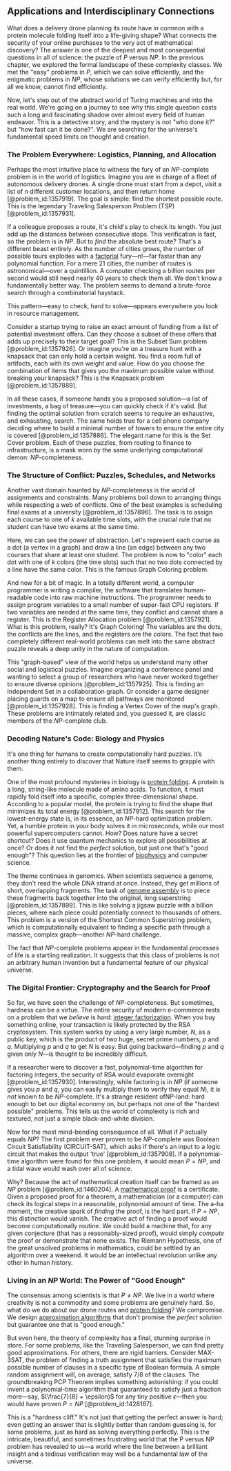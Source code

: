## Applications and Interdisciplinary Connections

What does a delivery drone planning its route have in common with a protein molecule folding itself into a life-giving shape? What connects the security of your online purchases to the very act of mathematical discovery? The answer is one of the deepest and most consequential questions in all of science: the puzzle of $P$ versus $NP$. In the previous chapter, we explored the formal landscape of these complexity classes. We met the "easy" problems in $P$, which we can solve efficiently, and the enigmatic problems in $NP$, whose solutions we can verify efficiently but, for all we know, cannot find efficiently.

Now, let's step out of the abstract world of Turing machines and into the real world. We're going on a journey to see why this single question casts such a long and fascinating shadow over almost every field of human endeavor. This is a detective story, and the mystery is not "who done it?" but "how fast can it be done?". We are searching for the universe's fundamental speed limits on thought and creation.

### The Problem Everywhere: Logistics, Planning, and Allocation

Perhaps the most intuitive place to witness the fury of an $NP$-complete problem is in the world of logistics. Imagine you are in charge of a fleet of autonomous delivery drones. A single drone must start from a depot, visit a list of $n$ different customer locations, and then return home [@problem_id:1357919]. The goal is simple: find the shortest possible route. This is the legendary Traveling Salesperson Problem (TSP) [@problem_id:1357931].

If a colleague proposes a route, it's child's play to check its length. You just add up the distances between consecutive stops. This verification is fast, so the problem is in $NP$. But to *find* the absolute best route? That's a different beast entirely. As the number of cities grows, the number of possible tours explodes with a [factorial](@article_id:266143) fury—$n!$—far faster than any polynomial function. For a mere 21 cities, the number of routes is astronomical—over a quintillion. A computer checking a billion routes per second would still need nearly 40 years to check them all. We don't know a fundamentally better way. The problem seems to demand a brute-force search through a combinatorial haystack.

This pattern—easy to check, hard to solve—appears everywhere you look in resource management.

Consider a startup trying to raise an exact amount of funding from a list of potential investment offers. Can they choose a subset of these offers that adds up precisely to their target goal? This is the Subset Sum problem [@problem_id:1357926]. Or imagine you're on a treasure hunt with a knapsack that can only hold a certain weight. You find a room full of artifacts, each with its own weight and value. How do you choose the combination of items that gives you the maximum possible value without breaking your knapsack? This is the Knapsack problem [@problem_id:1357889].

In all these cases, if someone hands you a proposed solution—a list of investments, a bag of treasure—you can quickly check if it's valid. But finding the optimal solution from scratch seems to require an exhaustive, and exhausting, search. The same holds true for a cell phone company deciding where to build a minimal number of towers to ensure the entire city is covered [@problem_id:1357886]. The elegant name for this is the Set Cover problem. Each of these puzzles, from routing to finance to infrastructure, is a mask worn by the same underlying computational demon: $NP$-completeness.

### The Structure of Conflict: Puzzles, Schedules, and Networks

Another vast domain haunted by $NP$-completeness is the world of assignments and constraints. Many problems boil down to arranging things while respecting a web of conflicts. One of the best examples is scheduling final exams at a university [@problem_id:1357896]. The task is to assign each course to one of $k$ available time slots, with the crucial rule that no student can have two exams at the same time.

Here, we can see the power of abstraction. Let's represent each course as a dot (a vertex in a graph) and draw a line (an edge) between any two courses that share at least one student. The problem is now to "color" each dot with one of $k$ colors (the time slots) such that no two dots connected by a line have the same color. This is the famous Graph Coloring problem.

And now for a bit of magic. In a totally different world, a computer programmer is writing a compiler, the software that translates human-readable code into raw machine instructions. The programmer needs to assign program variables to a small number of super-fast CPU registers. If two variables are needed at the same time, they conflict and cannot share a register. This is the Register Allocation problem [@problem_id:1357921]. What is this problem, really? It's Graph Coloring! The variables are the dots, the conflicts are the lines, and the registers are the colors. The fact that two completely different real-world problems can melt into the same abstract puzzle reveals a deep unity in the nature of computation.

This "graph-based" view of the world helps us understand many other social and logistical puzzles. Imagine organizing a conference panel and wanting to select a group of researchers who have never worked together to ensure diverse opinions [@problem_id:1357925]. This is finding an Independent Set in a collaboration graph. Or consider a game designer placing guards on a map to ensure all pathways are monitored [@problem_id:1357928]. This is finding a Vertex Cover of the map's graph. These problems are intimately related and, you guessed it, are classic members of the $NP$-complete club.

### Decoding Nature's Code: Biology and Physics

It's one thing for humans to create computationally hard puzzles. It’s another thing entirely to discover that Nature itself seems to grapple with them.

One of the most profound mysteries in biology is [protein folding](@article_id:135855). A protein is a long, string-like molecule made of amino acids. To function, it must rapidly fold itself into a specific, complex three-dimensional shape. According to a popular model, the protein is trying to find the shape that minimizes its total energy [@problem_id:1357912]. This search for the lowest-energy state is, in its essence, an $NP$-hard optimization problem. Yet, a humble protein in your body solves it in microseconds, while our most powerful supercomputers cannot. How? Does nature have a secret shortcut? Does it use quantum mechanics to explore all possibilities at once? Or does it not find the *perfect* solution, but just one that's "good enough"? This question lies at the frontier of [biophysics](@article_id:154444) and computer science.

The theme continues in genomics. When scientists sequence a genome, they don't read the whole DNA strand at once. Instead, they get millions of short, overlapping fragments. The task of [genome assembly](@article_id:145724) is to piece these fragments back together into the original, long superstring [@problem_id:1357899]. This is like solving a jigsaw puzzle with a billion pieces, where each piece could potentially connect to thousands of others. This problem is a version of the Shortest Common Superstring problem, which is computationally equivalent to finding a specific path through a massive, complex graph—another $NP$-hard challenge.

The fact that $NP$-complete problems appear in the fundamental processes of life is a startling realization. It suggests that this class of problems is not an arbitrary human invention but a fundamental feature of our physical universe.

### The Digital Frontier: Cryptography and the Search for Proof

So far, we have seen the challenge of $NP$-completeness. But sometimes, hardness can be a virtue. The entire security of modern e-commerce rests on a problem that we *believe* is hard: [integer factorization](@article_id:137954). When you buy something online, your transaction is likely protected by the RSA cryptosystem. This system works by using a very large number, $N$, as a public key, which is the product of two huge, secret prime numbers, $p$ and $q$. Multiplying $p$ and $q$ to get $N$ is easy. But going backward—finding $p$ and $q$ given only $N$—is thought to be incredibly difficult.

If a researcher were to discover a fast, polynomial-time algorithm for factoring integers, the security of RSA would evaporate overnight [@problem_id:1357930]. Interestingly, while factoring is in $NP$ (if someone gives you $p$ and $q$, you can easily multiply them to verify they equal $N$), it is *not* known to be $NP$-complete. It's a strange resident ofNP-land: hard enough to bet our digital economy on, but perhaps not one of the "hardest possible" problems. This tells us the world of complexity is rich and textured, not just a simple black-and-white division.

Now for the most mind-bending consequence of all. What if $P$ actually equals $NP$? The first problem ever proven to be $NP$-complete was Boolean Circuit Satisfiability (CIRCUIT-SAT), which asks if there's an input to a logic circuit that makes the output 'true' [@problem_id:1357908]. If a polynomial-time algorithm were found for this one problem, it would mean $P=NP$, and a tidal wave would wash over all of science.

Why? Because the act of mathematical creation itself can be framed as an $NP$ problem [@problem_id:1460204]. A [mathematical proof](@article_id:136667) is a certificate. Given a proposed proof for a theorem, a mathematician (or a computer) can check its logical steps in a reasonable, polynomial amount of time. The a-ha moment, the creative spark of *finding* the proof, is the hard part. If $P=NP$, this distinction would vanish. The creative act of finding a proof would become computationally routine. We could build a machine that, for any given conjecture (that has a reasonably-sized proof), would simply *compute* the proof or demonstrate that none exists. The Riemann Hypothesis, one of the great unsolved problems in mathematics, could be settled by an algorithm over a weekend. It would be an intellectual revolution unlike any other in human history.

### Living in an $NP$ World: The Power of "Good Enough"

The consensus among scientists is that $P \neq NP$. We live in a world where creativity is not a commodity and some problems are genuinely hard. So, what do we do about our drone routes and [protein folding](@article_id:135855)? We compromise. We design [approximation algorithms](@article_id:139341) that don't promise the *perfect* solution but guarantee one that is "good enough."

But even here, the theory of complexity has a final, stunning surprise in store. For some problems, like the Traveling Salesperson, we can find pretty good approximations. For others, there are rigid barriers. Consider MAX-3SAT, the problem of finding a truth assignment that satisfies the maximum possible number of clauses in a specific type of Boolean formula. A simple random assignment will, on average, satisfy $7/8$ of the clauses. The groundbreaking PCP Theorem implies something astonishing: if you could invent a polynomial-time algorithm that guaranteed to satisfy just a fraction more—say, $(\frac{7}{8} + \epsilon)$ for any tiny positive $\epsilon$—then you would have proven $P=NP$ [@problem_id:1428187].

This is a "hardness cliff." It's not just that getting the perfect answer is hard; even getting an answer that is slightly better than random guessing is, for some problems, just as hard as solving everything perfectly. This is the intricate, beautiful, and sometimes frustrating world that the P versus NP problem has revealed to us—a world where the line between a brilliant insight and a tedious verification may well be a fundamental law of the universe.